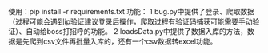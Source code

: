 使用：pip install -r requirements.txt
功能：
1 bug.py中提供了登录、爬取数据（过程可能会遇到ip验证建议登录后操作，爬取过程有验证码捕获可能需要手动验证）、自动给boss打招呼的功能。
2 loadsData.py中提供了数据入库的方法，数据是先爬到csv文件再批量入库的，还有一个csv数据转excel功能。
